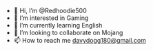 - 👋 Hi, I’m @Redhoodie500
- 👀 I’m interested in Gaming
- 🌱 I’m currently learning English
- 💞️ I’m looking to collaborate on Mojang
- 📫 How to reach me davydogg180@gmail.com

<!---
Redhoodie500/Redhoodie500 is a ✨ special ✨ repository because its `README.md` (this file) appears on your GitHub profile.
You can click the Preview link to take a look at your changes.
--->
